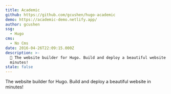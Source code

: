 ```yaml
---
title: Academic
github: https://github.com/gcushen/hugo-academic
demo: https://academic-demo.netlify.app/
author: gcushen
ssg:
  - Hugo
cms:
  - No Cms
date: 2016-04-26T22:09:15.000Z
description: >-
  📝 The website builder for Hugo. Build and deploy a beautiful website in
  minutes!
stale: false
---
```


The website builder for Hugo. Build and deploy a beautiful website in minutes!
